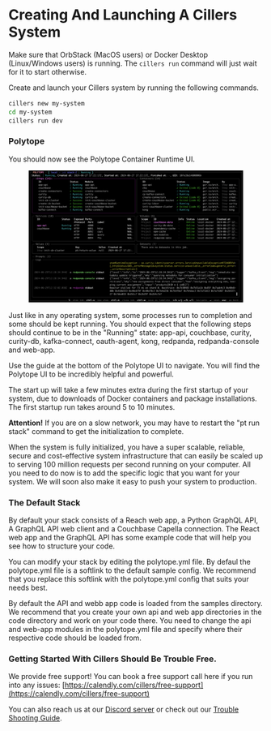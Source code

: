 # Creating And Launching A Cillers System

Make sure that OrbStack (MacOS users) or Docker Desktop (Linux/Windows users) is running. The `cillers run` command will just wait for it to start otherwise.&#x20;

Create and launch your Cillers system by running the following commands.

```bash
cillers new my-system
cd my-system
cillers run dev
```

### Polytope

You should now see the Polytope Container Runtime UI.

<figure><img src="../.gitbook/assets/image (10).png" alt=""><figcaption></figcaption></figure>

Just like in any operating system, some processes run to completion and some should be kept running. You should expect that the following steps should continue to be in the "Running" state: app-api, couchbase, curity, curity-db, kafka-connect, oauth-agent, kong, redpanda, redpanda-console and web-app.&#x20;

Use the guide at the bottom of the Polytope UI to navigate. You will find the Polytope UI to be incredibly helpful and powerful.&#x20;

The start up will take a few minutes extra during the first startup of your system, due to downloads of Docker containers and package installations. The first startup run takes around 5 to 10 minutes.&#x20;

**Attention!** If you are on a slow network, you may have to restart the "pt run stack" command to get the initialization to complete.&#x20;

When the system is fully initialized, you have a super scalable, reliable, secure and cost-effective system infrastructure that can easily be scaled up to serving 100 million requests per second running on your computer. All you need to do now is to add the specific logic that you want for your system. We will soon also make it easy to push your system to production.&#x20;

### The Default Stack

By default your stack consists of a Reach web app, a Python GraphQL API, A GraphQL API web client and a Couchbase Capella connection. The React web app and the GraphQL API has some example code that will help you see how to structure your code.&#x20;

You can modify your stack by editing the polytope.yml file. By defaul the polytope.yml file is a softlink to the default sample config. We recommend that you replace this softlink with the polytope.yml config that suits your needs best.&#x20;

By default the API and webb app code is loaded from the samples directory. We recommend that you create your own api and web app directories in the code directory and work on your code there. You need to change the api and web-app modules in the polytope.yml file and specify where their respective code should be loaded from. &#x20;

### Getting Started With Cillers Should Be Trouble Free.

We provide free support! You can book a free support call here if you run into any issues: [https://calendly.com/cillers/free-support](https://calendly.com/cillers/free-support)

You can also reach us at our [Discord server](https://discord.gg/awFYddKwCw) or check out our [Trouble Shooting Guide](trouble-shooting.md).&#x20;



